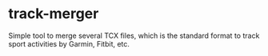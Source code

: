 # track-merger
Simple tool to merge several TCX files, which is the standard format to track sport activities by Garmin, Fitbit, etc.
